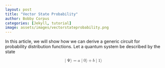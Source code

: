 ```yaml
---
layout: post
title: "Vector State Probability"
author: Bobby Corpus
categories: [Jekyll, tutorial]
image: assets/images/vectorstateprobability.png
---
```


In this article, we will show how we can derive a generic circuit for probability distribution functions. Let a quantum system be described by the state

<math xmlns="http://www.w3.org/1998/Math/MathML" display="block">
  <mrow class="MJX-TeXAtom-ORD">
    <mo stretchy="false">|</mo>
  </mrow>
  <mi mathvariant="normal">&#x03A8;<!-- Ψ --></mi>
  <mo fence="false" stretchy="false">&#x27E9;<!-- ⟩ --></mo>
  <mo>=</mo>
  <mi>a</mi>
  <mrow class="MJX-TeXAtom-ORD">
    <mo stretchy="false">|</mo>
  </mrow>
  <mn>0</mn>
  <mo fence="false" stretchy="false">&#x27E9;<!-- ⟩ --></mo>
  <mo>+</mo>
  <mi>b</mi>
  <mrow class="MJX-TeXAtom-ORD">
    <mo stretchy="false">|</mo>
  </mrow>
  <mn>1</mn>
  <mo fence="false" stretchy="false">&#x27E9;<!-- ⟩ --></mo>
</math>
